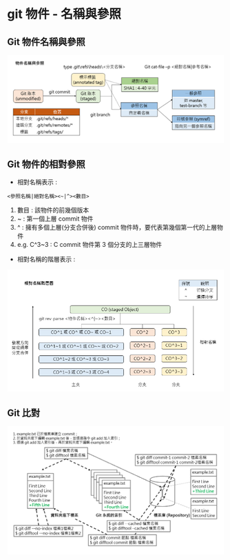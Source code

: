 # git 物件 - 名稱與參照

## Git 物件名稱與參照

![](../images/git_object-name-ref.png)

## Git 物件的相對參照

* 相對名稱表示 : 
```text
<參照名稱|絕對名稱><~|^><數目>
```
  1. 數目 : 該物件的前幾個版本
  2. ~ : 第一個上層 commit 物件
  3. ^ : 擁有多個上層(分支合併後) commit 物件時，要代表第幾個第一代的上層物件
  4. e.g. C^3~3 : C commit 物件第 3 個分支的上三層物件

* 相對名稱的階層表示 :

![](../images/git_relative_object_name.png)

## Git 比對

![](../images/git-diff.png)


